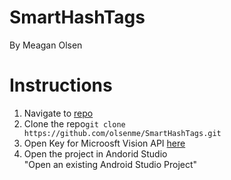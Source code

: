 # SmartHashTags
By Meagan Olsen
# Instructions
1. Navigate to <a href="https://github.com/olsenme/SmartHashTags">repo</a>
2. Clone the repo```git clone https://github.com/olsenme/SmartHashTags.git```
3. Open Key for Microosft Vision API <a href="https://azure.microsoft.com/en-us/try/cognitive-services/">here</a>
4. Open the project in Andorid Studio<br>
"Open an existing Android Studio Project"


